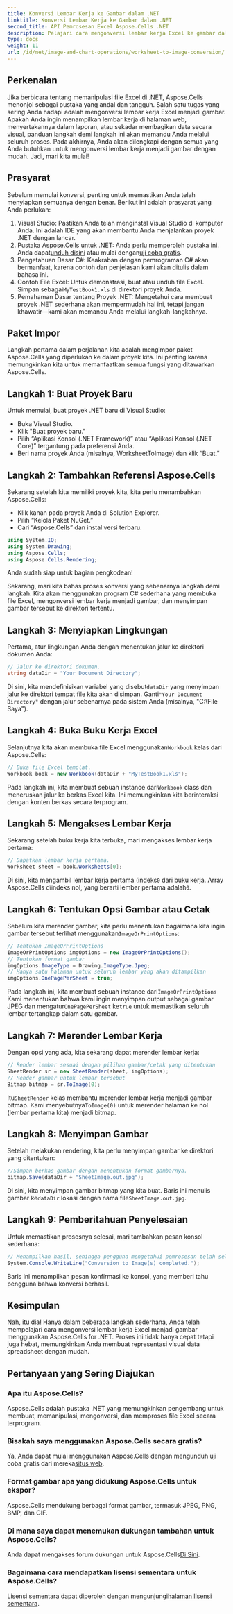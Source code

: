 ```yaml
---
title: Konversi Lembar Kerja ke Gambar dalam .NET
linktitle: Konversi Lembar Kerja ke Gambar dalam .NET
second_title: API Pemrosesan Excel Aspose.Cells .NET
description: Pelajari cara mengonversi lembar kerja Excel ke gambar dalam .NET menggunakan Aspose.Cells dengan panduan langkah demi langkah kami. Sederhanakan visualisasi data Anda.
type: docs
weight: 11
url: /id/net/image-and-chart-operations/worksheet-to-image-conversion/
---
```

## Perkenalan
Jika berbicara tentang memanipulasi file Excel di .NET, Aspose.Cells menonjol sebagai pustaka yang andal dan tangguh. Salah satu tugas yang sering Anda hadapi adalah mengonversi lembar kerja Excel menjadi gambar. Apakah Anda ingin menampilkan lembar kerja di halaman web, menyertakannya dalam laporan, atau sekadar membagikan data secara visual, panduan langkah demi langkah ini akan memandu Anda melalui seluruh proses. Pada akhirnya, Anda akan dilengkapi dengan semua yang Anda butuhkan untuk mengonversi lembar kerja menjadi gambar dengan mudah. Jadi, mari kita mulai!
## Prasyarat
Sebelum memulai konversi, penting untuk memastikan Anda telah menyiapkan semuanya dengan benar. Berikut ini adalah prasyarat yang Anda perlukan:
1. Visual Studio: Pastikan Anda telah menginstal Visual Studio di komputer Anda. Ini adalah IDE yang akan membantu Anda menjalankan proyek .NET dengan lancar.
2.  Pustaka Aspose.Cells untuk .NET: Anda perlu memperoleh pustaka ini. Anda dapat[unduh disini](https://releases.aspose.com/cells/net/) atau mulai dengan[uji coba gratis](https://releases.aspose.com/).
3. Pengetahuan Dasar C#: Keakraban dengan pemrograman C# akan bermanfaat, karena contoh dan penjelasan kami akan ditulis dalam bahasa ini.
4.  Contoh File Excel: Untuk demonstrasi, buat atau unduh file Excel. Simpan sebagai`MyTestBook1.xls` di direktori proyek Anda.
5. Pemahaman Dasar tentang Proyek .NET: Mengetahui cara membuat proyek .NET sederhana akan mempermudah hal ini, tetapi jangan khawatir—kami akan memandu Anda melalui langkah-langkahnya.
## Paket Impor
Langkah pertama dalam perjalanan kita adalah mengimpor paket Aspose.Cells yang diperlukan ke dalam proyek kita. Ini penting karena memungkinkan kita untuk memanfaatkan semua fungsi yang ditawarkan Aspose.Cells.
## Langkah 1: Buat Proyek Baru 
Untuk memulai, buat proyek .NET baru di Visual Studio:
- Buka Visual Studio.
- Klik "Buat proyek baru."
- Pilih “Aplikasi Konsol (.NET Framework)” atau “Aplikasi Konsol (.NET Core)” tergantung pada preferensi Anda.
- Beri nama proyek Anda (misalnya, WorksheetToImage) dan klik “Buat.”
## Langkah 2: Tambahkan Referensi Aspose.Cells
Sekarang setelah kita memiliki proyek kita, kita perlu menambahkan Aspose.Cells:
- Klik kanan pada proyek Anda di Solution Explorer.
- Pilih “Kelola Paket NuGet.”
- Cari “Aspose.Cells” dan instal versi terbaru.
```csharp
using System.IO;
using System.Drawing;
using Aspose.Cells;
using Aspose.Cells.Rendering;
```
Anda sudah siap untuk bagian pengkodean!

Sekarang, mari kita bahas proses konversi yang sebenarnya langkah demi langkah. Kita akan menggunakan program C# sederhana yang membuka file Excel, mengonversi lembar kerja menjadi gambar, dan menyimpan gambar tersebut ke direktori tertentu.
## Langkah 3: Menyiapkan Lingkungan
Pertama, atur lingkungan Anda dengan menentukan jalur ke direktori dokumen Anda:
```csharp
// Jalur ke direktori dokumen.
string dataDir = "Your Document Directory";
```
 Di sini, kita mendefinisikan variabel yang disebut`dataDir` yang menyimpan jalur ke direktori tempat file kita akan disimpan. Ganti`"Your Document Directory"` dengan jalur sebenarnya pada sistem Anda (misalnya, "C:\\File Saya\").
## Langkah 4: Buka Buku Kerja Excel
 Selanjutnya kita akan membuka file Excel menggunakan`Workbook` kelas dari Aspose.Cells:
```csharp
// Buka file Excel templat.
Workbook book = new Workbook(dataDir + "MyTestBook1.xls");
```
 Pada langkah ini, kita membuat sebuah instance dari`Workbook` class dan meneruskan jalur ke berkas Excel kita. Ini memungkinkan kita berinteraksi dengan konten berkas secara terprogram.
## Langkah 5: Mengakses Lembar Kerja
Sekarang setelah buku kerja kita terbuka, mari mengakses lembar kerja pertama:
```csharp
// Dapatkan lembar kerja pertama.
Worksheet sheet = book.Worksheets[0];
```
 Di sini, kita mengambil lembar kerja pertama (indeks`0` dari buku kerja. Array Aspose.Cells diindeks nol, yang berarti lembar pertama adalah`0`.
## Langkah 6: Tentukan Opsi Gambar atau Cetak
 Sebelum kita merender gambar, kita perlu menentukan bagaimana kita ingin gambar tersebut terlihat menggunakan`ImageOrPrintOptions`:
```csharp
// Tentukan ImageOrPrintOptions
ImageOrPrintOptions imgOptions = new ImageOrPrintOptions();
// Tentukan format gambar
imgOptions.ImageType = Drawing.ImageType.Jpeg;
// Hanya satu halaman untuk seluruh lembar yang akan ditampilkan
imgOptions.OnePagePerSheet = true;
```
 Pada langkah ini, kita membuat sebuah instance dari`ImageOrPrintOptions` Kami menentukan bahwa kami ingin menyimpan output sebagai gambar JPEG dan mengatur`OnePagePerSheet` ke`true` untuk memastikan seluruh lembar tertangkap dalam satu gambar.
## Langkah 7: Merender Lembar Kerja
Dengan opsi yang ada, kita sekarang dapat merender lembar kerja:
```csharp
// Render lembar sesuai dengan pilihan gambar/cetak yang ditentukan
SheetRender sr = new SheetRender(sheet, imgOptions);
// Render gambar untuk lembar tersebut
Bitmap bitmap = sr.ToImage(0);
```
 Itu`SheetRender` kelas membantu merender lembar kerja menjadi gambar bitmap. Kami menyebutnya`ToImage(0)` untuk merender halaman ke nol (lembar pertama kita) menjadi bitmap.
## Langkah 8: Menyimpan Gambar
Setelah melakukan rendering, kita perlu menyimpan gambar ke direktori yang ditentukan:
```csharp
//Simpan berkas gambar dengan menentukan format gambarnya.
bitmap.Save(dataDir + "SheetImage.out.jpg");
```
 Di sini, kita menyimpan gambar bitmap yang kita buat. Baris ini menulis gambar ke`dataDir` lokasi dengan nama file`SheetImage.out.jpg`.
## Langkah 9: Pemberitahuan Penyelesaian
Untuk memastikan prosesnya selesai, mari tambahkan pesan konsol sederhana:
```csharp
// Menampilkan hasil, sehingga pengguna mengetahui pemrosesan telah selesai.
System.Console.WriteLine("Conversion to Image(s) completed.");
```
Baris ini menampilkan pesan konfirmasi ke konsol, yang memberi tahu pengguna bahwa konversi berhasil.
## Kesimpulan
Nah, itu dia! Hanya dalam beberapa langkah sederhana, Anda telah mempelajari cara mengonversi lembar kerja Excel menjadi gambar menggunakan Aspose.Cells for .NET. Proses ini tidak hanya cepat tetapi juga hebat, memungkinkan Anda membuat representasi visual data spreadsheet dengan mudah.
## Pertanyaan yang Sering Diajukan
### Apa itu Aspose.Cells?
Aspose.Cells adalah pustaka .NET yang memungkinkan pengembang untuk membuat, memanipulasi, mengonversi, dan memproses file Excel secara terprogram.
### Bisakah saya menggunakan Aspose.Cells secara gratis?
 Ya, Anda dapat mulai menggunakan Aspose.Cells dengan mengunduh uji coba gratis dari mereka[situs web](https://releases.aspose.com/).
### Format gambar apa yang didukung Aspose.Cells untuk ekspor?
Aspose.Cells mendukung berbagai format gambar, termasuk JPEG, PNG, BMP, dan GIF.
### Di mana saya dapat menemukan dukungan tambahan untuk Aspose.Cells?
 Anda dapat mengakses forum dukungan untuk Aspose.Cells[Di Sini](https://forum.aspose.com/c/cells/9).
### Bagaimana cara mendapatkan lisensi sementara untuk Aspose.Cells?
 Lisensi sementara dapat diperoleh dengan mengunjungi[halaman lisensi sementara](https://purchase.aspose.com/temporary-license/).